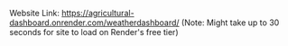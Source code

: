 Website Link: https://agricultural-dashboard.onrender.com/weatherdashboard/
(Note: Might take up to 30 seconds for site to load on Render's free tier)
